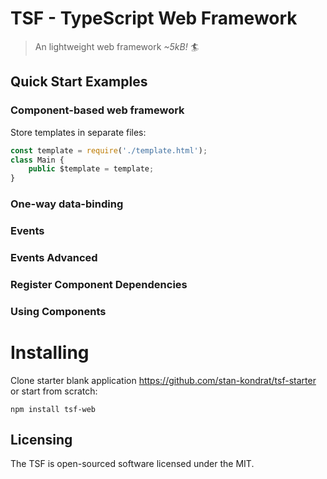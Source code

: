 # TSF - TypeScript Web Framework
> An lightweight web framework *~5kB!* 🏄

## Quick Start Examples

### Component-based web framework 

<script async src="//jsfiddle.net/StanKondrat/a7818nw3/1/embed/js,html,result/"></script>

Store templates in separate files:
```typescript
const template = require('./template.html');
class Main {
    public $template = template;
}

```

### One-way data-binding

<script async src="//jsfiddle.net/StanKondrat/eh2kva5r/1/embed/js,result/"></script>

<script async src="//jsfiddle.net/StanKondrat/7svevo9a/1/embed/js,result/"></script>

### Events

<script async src="//jsfiddle.net/StanKondrat/vxLtz1e4/1/embed/js,result/"></script>

### Events Advanced

<script async src="//jsfiddle.net/StanKondrat/nzzkq2p1/5/embed/js,result/"></script>

### Register Component Dependencies

<script async src="//jsfiddle.net/StanKondrat/35km3spq/2/embed/js,result/"></script>

### Using Components

<script async src="//jsfiddle.net/StanKondrat/mg4kwv6c/1/embed/js,result/"></script>

# Installing

Clone starter blank application https://github.com/stan-kondrat/tsf-starter or start from scratch:
```shell
npm install tsf-web
```

## Licensing

The TSF is open-sourced software licensed under the MIT.